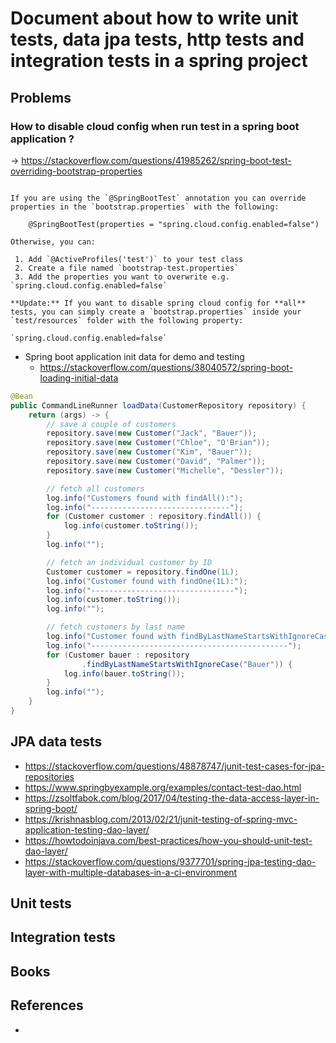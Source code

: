 # Document about how to write unit tests, data jpa tests, http tests and integration tests in a spring project

## Problems

### How to disable cloud config when run test in a spring boot application ?

-> https://stackoverflow.com/questions/41985262/spring-boot-test-overriding-bootstrap-properties

```text

If you are using the `@SpringBootTest` annotation you can override properties in the `bootstrap.properties` with the following:

    @SpringBootTest(properties = "spring.cloud.config.enabled=false")

Otherwise, you can:

 1. Add `@ActiveProfiles('test')` to your test class
 2. Create a file named `bootstrap-test.properties`
 3. Add the properties you want to overwrite e.g. `spring.cloud.config.enabled=false`

**Update:** If you want to disable spring cloud config for **all** tests, you can simply create a `bootstrap.properties` inside your `test/resources` folder with the following property:

`spring.cloud.config.enabled=false`
```

- Spring boot application init data for demo and testing
  - https://stackoverflow.com/questions/38040572/spring-boot-loading-initial-data

```java
@Bean
public CommandLineRunner loadData(CustomerRepository repository) {
    return (args) -> {
        // save a couple of customers
        repository.save(new Customer("Jack", "Bauer"));
        repository.save(new Customer("Chloe", "O'Brian"));
        repository.save(new Customer("Kim", "Bauer"));
        repository.save(new Customer("David", "Palmer"));
        repository.save(new Customer("Michelle", "Dessler"));

        // fetch all customers
        log.info("Customers found with findAll():");
        log.info("-------------------------------");
        for (Customer customer : repository.findAll()) {
            log.info(customer.toString());
        }
        log.info("");

        // fetch an individual customer by ID
        Customer customer = repository.findOne(1L);
        log.info("Customer found with findOne(1L):");
        log.info("--------------------------------");
        log.info(customer.toString());
        log.info("");

        // fetch customers by last name
        log.info("Customer found with findByLastNameStartsWithIgnoreCase('Bauer'):");
        log.info("--------------------------------------------");
        for (Customer bauer : repository
                .findByLastNameStartsWithIgnoreCase("Bauer")) {
            log.info(bauer.toString());
        }
        log.info("");
    }
}
```

## JPA data tests

- https://stackoverflow.com/questions/48878747/junit-test-cases-for-jpa-repositories
- https://www.springbyexample.org/examples/contact-test-dao.html
- https://zsoltfabok.com/blog/2017/04/testing-the-data-access-layer-in-spring-boot/
- https://krishnasblog.com/2013/02/21/junit-testing-of-spring-mvc-application-testing-dao-layer/
- https://howtodoinjava.com/best-practices/how-you-should-unit-test-dao-layer/
- https://stackoverflow.com/questions/9377701/spring-jpa-testing-dao-layer-with-multiple-databases-in-a-ci-environment

## Unit tests

## Integration tests

## Books


## References

- 